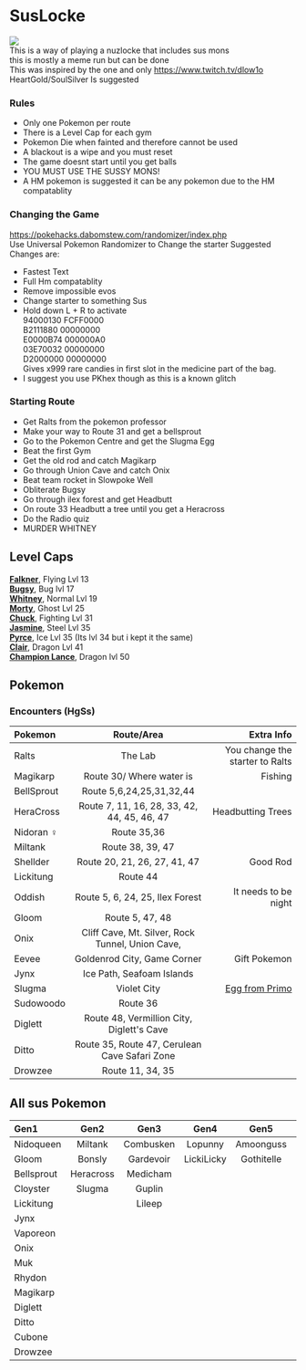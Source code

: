 # SusLocke
![](https://media.discordapp.net/attachments/945089120315793428/1065018114426818600/SusLocke.png)  
This is a way of playing a nuzlocke that includes sus mons  
this is mostly a meme run but can be done  
This was inspired by the one and only https://www.twitch.tv/dlow1o  
HeartGold/SoulSilver Is suggested
### Rules
- Only one Pokemon per route
- There is a Level Cap for each gym
- Pokemon Die when fainted and therefore cannot be used
- A blackout is a wipe and you must reset
- The game doesnt start until you get balls
- YOU MUST USE THE SUSSY MONS!
- A HM pokemon is suggested it can be any pokemon due to the HM compatablity
### Changing the Game
https://pokehacks.dabomstew.com/randomizer/index.php  
Use Universal Pokemon Randomizer to Change the starter
Suggested Changes are:
- Fastest Text
- Full Hm compatablity
- Remove impossible evos
- Change starter to something Sus
- Hold down L + R to activate  
94000130 FCFF0000  
B2111880 00000000  
E0000B74 000000A0  
03E70032 00000000  
D2000000 00000000  
Gives x999 rare candies in first slot in the medicine part of the bag.
-  I suggest you use PKhex though as this is a known glitch
### Starting Route
- Get Ralts from the pokemon professor
- Make your way to Route 31 and get a bellsprout
- Go to the Pokemon Centre and get the Slugma Egg
- Beat the first Gym
- Get the old rod and catch Magikarp
- Go through Union Cave and catch Onix
- Beat team rocket in Slowpoke Well
- Obliterate Bugsy
- Go through ilex forest and get Headbutt
- On route 33 Headbutt a tree until you get a Heracross
- Do the Radio quiz
- MURDER WHITNEY

## Level Caps
[**Falkner**](https://bulbapedia.bulbagarden.net/wiki/Falkner#Gym_battle), Flying Lvl 13  
[**Bugsy**](https://bulbapedia.bulbagarden.net/wiki/Bugsy#Gym_battle), Bug lvl 17  
[**Whitney**](https://bulbapedia.bulbagarden.net/wiki/Whitney#Gym_battle), Normal Lvl 19  
[**Morty**](https://bulbapedia.bulbagarden.net/wiki/Morty#Gym_battle), Ghost Lvl 25  
[**Chuck**](https://bulbapedia.bulbagarden.net/wiki/Chuck#Gym_battle), Fighting  Lvl 31  
[**Jasmine**](https://bulbapedia.bulbagarden.net/wiki/Jasmine#Gym_battle), Steel Lvl 35  
[**Pyrce**](https://bulbapedia.bulbagarden.net/wiki/Pryce#Gym_battle), Ice Lvl 35 (Its lvl 34 but i kept it the same)  
[**Clair**](https://bulbapedia.bulbagarden.net/wiki/Clair#Gym_battle), Dragon Lvl 41  
[**Champion Lance**](https://bulbapedia.bulbagarden.net/wiki/Lance), Dragon lvl 50  
## Pokemon
### Encounters (HgSs)
| Pokemon      | Route/Area | Extra Info     |
| :---        |    :----:   |          ---: |
| Ralts      | The Lab       | You change the starter to Ralts   |
| Magikarp   | Route 30/ Where water is        | Fishing      |
| BellSprout | Route 5,6,24,25,31,32,44 | |
| HeraCross | Route 7, 11, 16, 28, 33, 42, 44, 45, 46, 47 | Headbutting Trees |
| Nidoran ♀ | Route 35,36 | |
| Miltank | Route 38, 39, 47 | |
| Shellder | Route 20, 21, 26, 27, 41, 47 | Good Rod |
| Lickitung | Route 44 | |
| Oddish | Route 5, 6, 24, 25, Ilex Forest | It needs to be night |
| Gloom | Route 5, 47, 48 | |
| Onix | Cliff Cave, Mt. Silver, Rock Tunnel, Union Cave, | |
| Eevee | Goldenrod City, Game Corner | Gift Pokemon |
| Jynx | Ice Path, Seafoam Islands | |
| Slugma | Violet City | [Egg from Primo](https://www.pokewiki.de/Spezial:Geheimcode-Generator?uselang=en) | 
| Sudowoodo | Route 36 |  |
| Diglett | Route 48, Vermillion City, Diglett's Cave | |
| Ditto | Route 35, Route 47, Cerulean Cave Safari Zone| |
| Drowzee | Route 11, 34, 35 | |
## All sus Pokemon
| **Gen1** | **Gen2** | **Gen3** | **Gen4** | **Gen5** | **Gen6** | **Gen7** | **Gen8** | 
| :------- | :------: | :------: | :------: | :------: | :------: | :------: | -------: |
| Nidoqueen | Miltank | Combusken | Lopunny | Amoonguss | Delphox | Pyukumuku | Skovet |
| Gloom | Bonsly | Gardevoir | LickiLicky | Gothitelle | Florges | Tapu Fini | Hatterene |
| Bellsprout | Heracross | Medicham | | | | Tapu lele| Alcremie |
| Cloyster | Slugma | Guplin |
| Lickitung ||  Lileep |
| Jynx |
| Vaporeon |
| Onix |
| Muk |
| Rhydon |
| Magikarp |
| Diglett |
| Ditto |
| Cubone |
| Drowzee |

